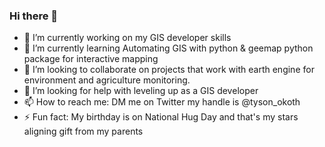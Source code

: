 ### Hi there 👋

- 🔭 I’m currently working on my GIS developer skills 
- 🌱 I’m currently learning Automating GIS with python & geemap python package for interactive mapping
- 👯 I’m looking to collaborate on projects that work with earth engine for environment and agriculture monitoring.
- 🤔 I’m looking for help with leveling up as a GIS developer
- 📫 How to reach me: DM me on Twitter my handle is @tyson_okoth
- ⚡ Fun fact: My birthday is on National Hug Day and that's my stars aligning gift from my parents
